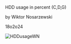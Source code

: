 HDD usage in percent (C,D,G)

by Wiktor Nosarzewski

18o2o24

![HDDusageWN](https://github.com/wiktornosarzewski/HDDusage/assets/22853678/67495fbe-2c63-4149-8a2f-cd244c497f6d)
